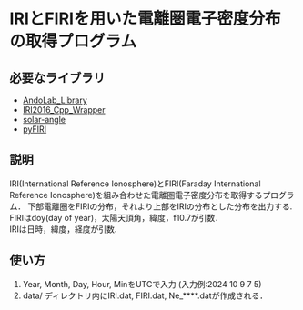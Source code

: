 # IRIとFIRIを用いた電離圏電子密度分布の取得プログラム
## 必要なライブラリ
* [AndoLab_Library](https://github.com/yoshiaki-ando/AndoLab_Library)
* [IRI2016_Cpp_Wrapper](https://github.com/yoshiaki-ando/IRI2016_Cpp_Wrapper)
* [solar-angle](https://github.com/yoshiaki-ando/solar-angle)
* [pyFIRI](https://github.com/ElsevierSoftwareX/SOFTX-D-21-00148)

## 説明
IRI(International Reference Ionosphere)とFIRI(Faraday International Reference Ionosphere)を組み合わせた電離圏電子密度分布を取得するプログラム．
下部電離圏をFIRIの分布，それより上部をIRIの分布とした分布を出力する.  
FIRIはdoy(day of year)，太陽天頂角，緯度，f10.7が引数．  
IRIは日時，緯度，経度が引数.

## 使い方
1. Year, Month, Day, Hour, MinをUTCで入力 (入力例:2024 10 9 7 5)
2. data/ ディレクトリ内にIRI.dat, FIRI.dat, Ne_****.datが作成される． 
